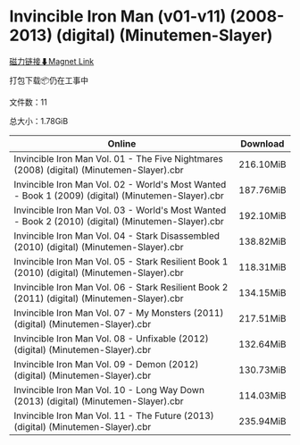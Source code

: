 # Invincible Iron Man (v01-v11) (2008-2013) (digital) (Minutemen-Slayer)

[磁力链接⬇Magnet Link](magnet:?xt=urn:btih:c441c70802dd27b3a3f54f43421f484fa976939b&dn=Invincible%20Iron%20Man%20%28v01-v11%29%20%282008-2013%29%20%28digital%29%20%28Minutemen-Slayer%29)

打包下载📦仍在工事中

文件数：11

总大小：1.78GiB

Online | Download
--- | ---
Invincible Iron Man Vol. 01 - The Five Nightmares (2008) (digital) (Minutemen-Slayer).cbr | 216.10MiB
Invincible Iron Man Vol. 02 - World's Most Wanted - Book 1 (2009) (digital) (Minutemen-Slayer).cbr | 187.76MiB
Invincible Iron Man Vol. 03 - World's Most Wanted - Book 2 (2010) (digital) (Minutemen-Slayer).cbr | 192.10MiB
Invincible Iron Man Vol. 04 - Stark Disassembled (2010) (digital) (Minutemen-Slayer).cbr | 138.82MiB
Invincible Iron Man Vol. 05 - Stark Resilient Book 1 (2010) (digital) (Minutemen-Slayer).cbr | 118.31MiB
Invincible Iron Man Vol. 06 - Stark Resilient Book 2 (2011) (digital) (Minutemen-Slayer).cbr | 134.15MiB
Invincible Iron Man Vol. 07 - My Monsters (2011) (digital) (Minutemen-Slayer).cbr | 217.51MiB
Invincible Iron Man Vol. 08 - Unfixable (2012) (digital) (Minutemen-Slayer).cbr | 132.64MiB
Invincible Iron Man Vol. 09 - Demon (2012) (digital) (Minutemen-Slayer).cbr | 130.73MiB
Invincible Iron Man Vol. 10 - Long Way Down (2013) (digital) (Minutemen-Slayer).cbr | 114.03MiB
Invincible Iron Man Vol. 11 - The Future (2013) (digital) (Minutemen-Slayer).cbr | 235.94MiB